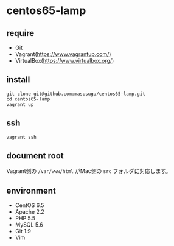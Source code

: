 centos65-lamp
=============

## require
* Git
* Vagrant(https://www.vagrantup.com/)
* VirtualBox(https://www.virtualbox.org/)

## install
`` git clone git@github.com:masusugu/centos65-lamp.git ``  
`` cd centos65-lamp ``  
`` vagrant up ``  

## ssh
`` vagrant ssh ``

## document root
Vagrant側の `` /var/www/html `` がMac側の `` src `` フォルダに対応します。

## environment
* CentOS 6.5
* Apache 2.2
* PHP 5.5
* MySQL 5.6
* Git 1.9
* Vim
